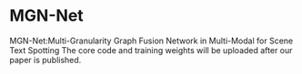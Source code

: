 # MGN-Net
MGN-Net:Multi-Granularity Graph Fusion Network in Multi-Modal for Scene Text Spotting
The core code and training weights will be uploaded after our paper is published.
